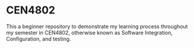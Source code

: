 # CEN4802
This a beginner repository to demonstrate my learning process throughout my semester in CEN4802, otherwise known as Software Integration, Configuration, and testing. 
